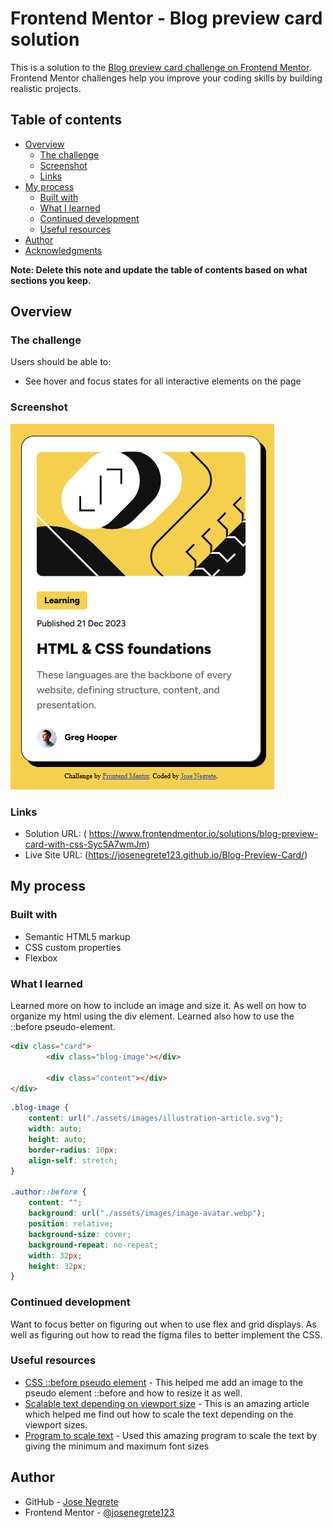 # Frontend Mentor - Blog preview card solution

This is a solution to the [Blog preview card challenge on Frontend Mentor](https://www.frontendmentor.io/challenges/blog-preview-card-ckPaj01IcS). Frontend Mentor challenges help you improve your coding skills by building realistic projects. 

## Table of contents

- [Overview](#overview)
  - [The challenge](#the-challenge)
  - [Screenshot](#screenshot)
  - [Links](#links)
- [My process](#my-process)
  - [Built with](#built-with)
  - [What I learned](#what-i-learned)
  - [Continued development](#continued-development)
  - [Useful resources](#useful-resources)
- [Author](#author)
- [Acknowledgments](#acknowledgments)

**Note: Delete this note and update the table of contents based on what sections you keep.**

## Overview

### The challenge

Users should be able to:

- See hover and focus states for all interactive elements on the page

### Screenshot

![](./BlogPreviewCard_Solution.png)

### Links

- Solution URL: ( https://www.frontendmentor.io/solutions/blog-preview-card-with-css-Syc5A7wmJm)
- Live Site URL: (https://josenegrete123.github.io/Blog-Preview-Card/)

## My process

### Built with

- Semantic HTML5 markup
- CSS custom properties
- Flexbox

### What I learned

Learned more on how to include an image and size it. As well on how to organize my html using the div element. Learned also how to use the ::before pseudo-element.

```html
<div class="card">
        <div class="blog-image"></div>
  
        <div class="content"></div>
</div>
```
```css
.blog-image {
    content: url("./assets/images/illustration-article.svg");
    width: auto;
    height: auto;
    border-radius: 10px;
    align-self: stretch;
}

.author::before {
    content: "";
    background: url("./assets/images/image-avatar.webp");
    position: relative;
    background-size: cover;
    background-repeat: no-repeat;
    width: 32px;
    height: 32px;
}
```

### Continued development

Want to focus better on figuring out when to use flex and grid displays. As well as figuring out how to read the figma files to better implement the CSS.

### Useful resources

- [CSS ::before pseudo element](https://stackoverflow.com/questions/6668577/using-before-css-pseudo-element-to-add-image-to-modal) - This helped me add an image to the pseudo element ::before and how to resize it as well.
- [Scalable text depending on viewport size](https://stackoverflow.com/questions/35978790/bigger-fonts-on-smaller-screens-without-media-queries-or-javascript) - This is an amazing article which helped me find out how to scale the text depending on the viewport sizes.
- [Program to scale text](https://clamp.font-size.app/?config=eyJyb290IjoiMTYiLCJtaW5XaWR0aCI6IjUwMHB4IiwibWF4V2lkdGgiOiI5MDBweCIsIm1pbkZvbnRTaXplIjoiMTJweCIsIm1heEZvbnRTaXplIjoiMTRweCJ9) - Used this amazing program to scale the text by giving the minimum and maximum font sizes

## Author

- GitHub - [Jose Negrete](https://github.com/josenegrete123/)
- Frontend Mentor - [@josenegrete123](https://www.frontendmentor.io/profile/josenegrete123)